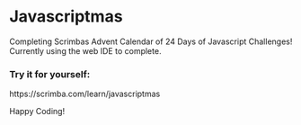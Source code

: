 # Javascriptmas

<p>Completing Scrimbas Advent Calendar of 24 Days of Javascript Challenges! Currently using the web IDE to complete.</p>

<h3>Try it for yourself:</h3> 
https://scrimba.com/learn/javascriptmas

Happy Coding!

